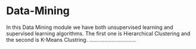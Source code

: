 # Data-Mining
In this Data Mining module we have both unsupervised learning and supervised learning algorithms. The first one is Hierarchical Clustering and the second is K-Means Clustring.  ...............................
